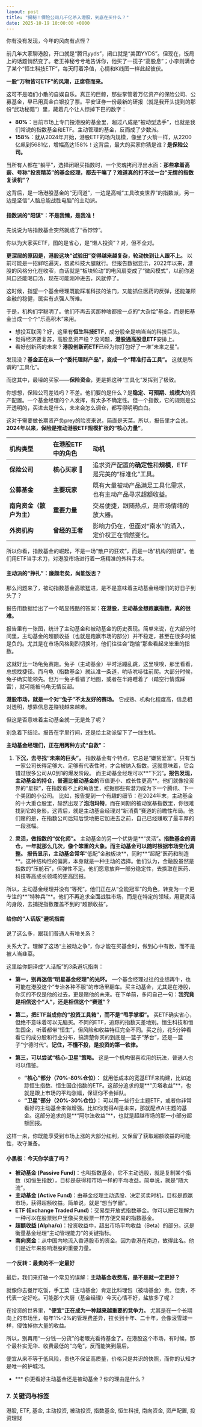 ```yaml
---
layout: post
title: "揭秘！保险公司几千亿杀入港股，到底在买什么？"
date: 2025-10-19 10:00:00 +0800
---
```


你有没有发现，今年的风向有点怪？

前几年大家聊港股，开口就是“腾讯yyds”，闭口就是“美团YYDS”。但现在，饭局上的话题悄然变了。老王神秘兮兮地告诉你，他买了一揽子“高股息”；小李则满仓了某个“恒生科技ETF”，每天盯着净值，心情和K线图一样此起彼伏。

**一股“万物皆可ETF”的风潮，正席卷而来。**

这可不是咱们小散的自娱自乐。真正的巨鲸，那些掌管着万亿资产的保险公司、公募基金，早已用真金白银投了票。平安证券一份最新的研报（就是我开头提到的那份“武功秘籍”）里，藏着几个让人惊掉下巴的数字：

*   **80%**：目前市场上专门投港股的基金里，超过八成是“被动型选手”，也就是我们常说的指数基金和ETF。主动管理的基金，反而成了少数派。
*   **158%**：就从2024年开始，港股ETF的场内规模，像坐了火箭一样，从2200亿飙到5681亿，增幅高达158%！这背后，最大的买家你猜是谁？**是保险公司。**

当所有人都在“躺平”，选择闭眼买指数时，一个灵魂拷问浮出水面：**那些拿着高薪、号称“投资精英”的基金经理，都去干嘛了？难道真的打不过一台“无情的指数复读机”？**

这背后，是一场港股基金的“无间道”，一边是高喊“工具改变世界”的指数派，另一边是坚信“人脑总能战胜电脑”的主动派。

#### **指数派的“阳谋”：不是我懒，是我准！**

先说说为啥指数基金突然就成了“香饽饽”。

你以为大家买ETF，图的是省心，是“懒人投资”？对，但不全对。

**更深层的原因是，港股这块“试验田”变得越来越复杂，轮动快到让人跟不上。** 以前可能是一招鲜吃遍天，抱紧科技大腿就行。但报告数据显示，2022年以来，港股的风格分化在收窄，白话就是“板块轮动”的电风扇变成了“微风模式”，以前你追风口还能喝口汤，现在可能刚冲进去，风就停了。

这时候，指望一个基金经理既能踩准科技的油门，又能抓住医药的反弹，还能兼顾金融的稳健，属实有点强人所难。

于是，机构们学聪明了。他们不再去买那种啥都投一点的“大杂烩”基金，而是把基金当成一个个“乐高积木”来用。

*   想投互联网？好，这里有**恒生科技ETF**，成分股全是响当当的科技巨头。
*   觉得经济要复苏，高股息资产稳？没问题，**港股通高股息ETF**安排上。
*   看好创新药的未来？**港股创新药ETF**已经为你打包好了一堆“未来之星”。

发现没？**基金正在从一个“委托理财产品”，变成一个“精准打击工具”。** 这就是所谓的“工具化”。

而这其中，最壕的买家——**保险资金**，更是把这种“工具化”发挥到了极致。

你想想，保险公司差钱吗？不差。他们要的是什么？是**稳定、可预期、规模大**的资产配置。一个基金经理的个人发挥，有太多不确定性。但一个指数，它的规则是公开透明的，买进去是什么，未来会怎么调仓，都写得明明白白。

这对于需要做长期资产负prey的险资来说，简直是天菜。所以，报告里才会说，**2024年以来，保险是推动港股ETF规模扩张的“核心力量”**。

| 机构类型 | 在港股ETF中的角色 | 动机 |
| :--- | :--- | :--- |
| **保险公司** | **核心买家** 🚀 | 追求资产配置的**确定性**和**规模**，ETF是完美的“标准化”工具。 |
| **公募基金** | **主要玩家** | 既有大量被动产品满足工具化需求，也有主动产品寻求超额收益。 |
| **南向资金（散户为主）** | **重要力量** | 交易便捷，跟随热点，是市场情绪的放大器。 |
| **外资机构** | **曾经的王者** | 影响力仍在，但面对“南水”的涌入，定价权正在悄然变化。 |

所以你看，指数基金的崛起，不是一场“散户的狂欢”，而是一场“机构的阳谋”。他们用ETF当手术刀，对港股市场进行着一场精准的外科手术。

#### **主动派的“挣扎”：廉颇老矣，尚能饭否？**

那么问题来了，被动指数基金高歌猛进，是不是意味着主动基金经理们的好日子到头了？

报告用数据给出了一个略显残酷的答案：**在港股，主动基金想跑赢指数，真的很难。**

报告里有一张图，统计了主动基金和被动基金的历史表现。简单来说，在大部分时间里，主动基金的超额收益（也就是跑赢市场的部分）并不稳定，甚至在很多时候是负的。尤其是在市场风格剧烈切换时，他们往往会“跑输”那些看起来笨重的指数。

这就好比一场龟兔赛跑。兔子（主动基金）平时活蹦乱跳，这里嗅嗅，那里看看，总想找捷径。而乌龟（指数基金）就认准一条道，吭哧吭哧往前爬。大部分时候，兔子确实能领先。但万一兔子看错了地图，或者在半路睡着了（踏空行情或踩雷），就可能被乌龟无情反超。

**港股市场，就是一个对“兔子”不太友好的赛场。** 它成熟、机构化程度高，信息相对透明，想靠信息差赚钱越来越难。

但这是否意味着主动基金就一无是处了呢？

别急着下结论。报告在字里行间，还是给主动派留下了一线生机。

**主动基金经理们，正在用两种方式“自救”：**

1.  **下沉，去寻找“未来的巨头”。**
    指数基金有个特点，它总是“嫌贫爱富”。只有当一家公司长得足够大、足够有代表性时，才会被纳入指数。这就意味着，它会错过很多公司从0到1的爆发阶段。
    而主动基金经理可以**“下沉”**。报告发现，主动基金的持仓，普遍比被动基金的**市值更小、成长性更高**。他们就像投资界的“星探”，在指数看不上的角落里，挖掘那些有潜力成为下一个腾讯、下一个美团的小公司。
    比如，报告提到一个有趣的细节：在2024年末，主动基金的十大重仓股里，赫然出现了**泡泡玛特**。而在同期的被动宽基指数里，你很难找到它的身影。这背后，就是主动基金经理对“新消费”赛道的前瞻性布局。他们赌的是，在指数公司后知后觉地把它加进去之前，自己已经赚取了最丰厚的一段涨幅。

2.  **灵活，做指数的“优化师”。**
    主动基金的另一个优势是**“灵活”**。指数基金的调仓，一年就那么几次，像个笨重的大象。而主动基金可以随时根据市场变化调整。
    报告显示，主动基金常年**“低配”金融板块**，同时**“超配”医药和制造**。这种结构性的偏离，本身就是一种主动的选择。他们认为，金融股虽然是指数的“压舱石”，但弹性不足。他们愿意放弃一部分稳定性，去换取在医药、科技等高成长领域的更高回报。

所以，主动基金经理并没有“等死”。他们正在从“全能冠军”的角色，转变为一个更专注的**“特种兵”**。他们不再追求全面战胜市场，而是在特定的领域，用更灵活的身段，去捕捉指数覆盖不到的“超额收益”。

#### **给你的“人话版”避坑指南**

说了这么多，跟我们普通人有啥关系？

关系大了。理解了这场“主被动之争”，你才能在买基金时，做到心中有数，而不是被人当韭菜。

这里给你翻译成“人话版”的3条避坑指南：

*   **第一，别再迷信“明星基金经理”的光环。**
    一个基金经理过往的业绩再牛，也可能在港股这个“专治各种不服”的市场里翻车。买主动基金，尤其是在港股，你买的不仅是他的过去，更是赌他的未来。在下单前，多问自己一句：**我究竟是相信这个“人”，还是相信这个“赛道”？**

*   **第二，把ETF当成你的“投资工具箱”，而不是“甩手掌柜”。**
    买ETF确实省心，但绝不意味着可以无脑买。不同的ETF，追踪的指数天差地别。恒生科技和恒生国企，听着都带“恒生”，但风险和收益特征完全不同。买之前，花5分钟看看它的成分股和行业分布，搞清楚你买的到底是一篮子“茅台”，还是一篮子“宁德时代”。**记住，不懂不投，是投资的第一铁律。**

*   **第三，可以尝试“核心-卫星”策略。**
    这是一个机构很喜欢用的玩法，普通人也可以借鉴。
    *   **“核心”部分（70%-80%仓位）：** 就用低成本的宽基ETF来构建，比如追踪恒生指数、恒生国企指数的ETF。这部分追求的是**“贝塔收益”**，也就是跟上市场的平均涨幅，保证你不会掉队。
    *   **“卫星”部分（20%-30%仓位）：** 可以用一些行业主题ETF，或者你非常看好的主动基金来做增强。比如你觉得AI是未来，那就配点AI主题的基金。这部分追求的是**“阿尔法收益”**，也就是超越市场的那一小部分超额回报。

这样一来，你既能享受到市场上涨的大部分红利，又保留了获取超额收益的可能性，攻守兼备。

#### **小黑板：今天你学废了吗？**

*   **被动基金 (Passive Fund)**：也叫指数基金，它不主动选股，就是复制某个指数（如恒生指数），目标是获得和市场一样的平均收益。简单说，就是“随大流”。
*   **主动基金 (Active Fund)**：由基金经理主动选股、决定买卖时机，目标是跑赢市场，获得超额收益。简单说，就是“想当学霸”。
*   **ETF (Exchange Traded Fund)**：交易型开放式指数基金。你可以把它理解为一种可以在股票账户里像买卖股票一样方便交易的指数基金。
*   **超额收益 (Alpha/α)**：投资收益中，超出市场平均收益（Beta）的部分。这是衡量基金经理“主动管理能力”的关键指标。
*   **南向资金**：从中国内地流入香港股市的资金。因为香港在南边，故得此名。他们是近年来影响港股的重要力量。

#### **一个反转：最贵的不一定最好**

最后，我们来打破一个常见的误解：**主动基金收费高，是不是就一定更好？**

就像你去餐厅吃饭，手工菜（主动基金）肯定比料理包（被动基金）贵。但贵，不代表一定好吃。可能那个大厨（基金经理）今天心情不好，盐放多了呢？

在投资的世界里，**“便宜”正在成为一种越来越重要的竞争力。** 尤其是在一个长期向上的市场里，每年1%-2%的管理费差异，拉长到十年、二十年，会像滚雪球一样，侵蚀掉你大量的收益。

所以，别再用“一分钱一分货”的老眼光看待基金了。在港股这个市场，有时候，那个最朴实无华、收费最低的“乌龟”，反而能笑到最后。


   便宜从来不等于低风险，贵也不保证高质量，价格只是共识的快照，而你的认知才是唯一的护城河。

*   *** 你更看好主动基金还是被动基金？你的理由是什么？
### **7. 关键词与标签**

港股, ETF, 基金, 主动投资, 被动投资, 指数基金, 恒生科技, 南向资金, 资产配置, 投资理财
